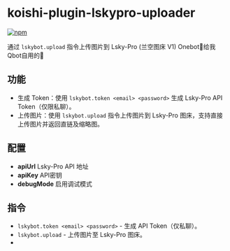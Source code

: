 # koishi-plugin-lskypro-uploader

[![npm](https://img.shields.io/npm/v/koishi-plugin-lskypro-uploader?style=flat-square)](https://www.npmjs.com/package/koishi-plugin-lskypro-uploader)

通过 `lskybot.upload` 指令上传图片到 Lsky-Pro (兰空图床 V1)
Onebot🦥给我Qbot自用的🧩

## 功能

- 生成 Token：使用 `lskybot.token <email> <password>` 生成 Lsky-Pro API Token（仅限私聊）。
- 上传图片：使用 `lskybot.upload` 指令上传图片到 Lsky-Pro 图床，支持直接上传图片并返回直链及缩略图。

## 配置

- **apiUrl** Lsky-Pro API 地址
- **apiKey** API密钥
- **debugMode** 启用调试模式

## 指令

- `lskybot.token <email> <password>` - 生成 API Token（仅私聊）。
- `lskybot.upload` - 上传图片至 Lsky-Pro 图床。
- 
